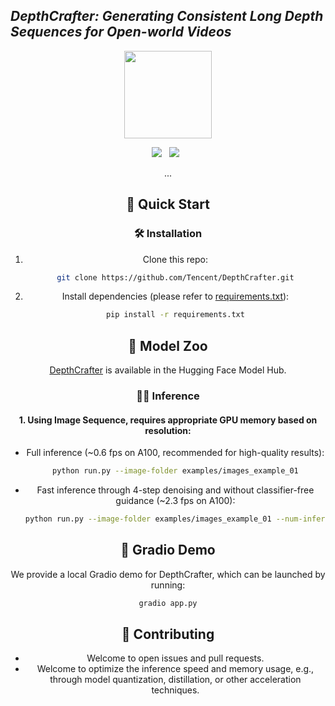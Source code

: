 ## ___***DepthCrafter: Generating Consistent Long Depth Sequences for Open-world Videos***___
<div align="center">
<img src='https://depthcrafter.github.io/img/logo.png' style="height:140px"></img>

<a href='https://arxiv.org/abs/2409.02095'><img src='https://img.shields.io/badge/arXiv-2409.02095-b31b1b.svg'></a> &nbsp;
<a href='https://depthcrafter.github.io'><img src='https://img.shields.io/badge/Project-Page-Green'></a> &nbsp;

...

## 🚀 Quick Start

### 🛠️ Installation
1. Clone this repo:
    ```bash
    git clone https://github.com/Tencent/DepthCrafter.git
    ```
2. Install dependencies (please refer to [requirements.txt](requirements.txt)):
    ```bash
    pip install -r requirements.txt
    ```

## 🤗 Model Zoo
[DepthCrafter](https://huggingface.co/tencent/DepthCrafter) is available in the Hugging Face Model Hub.

### 🏃‍♂️ Inference
#### 1. Using Image Sequence, requires appropriate GPU memory based on resolution:
- Full inference (~0.6 fps on A100, recommended for high-quality results):
    ```bash
    python run.py --image-folder examples/images_example_01
    ```

- Fast inference through 4-step denoising and without classifier-free guidance (~2.3 fps on A100):
    ```bash
    python run.py --image-folder examples/images_example_01 --num-inference-steps 4 --guidance-scale 1.0
    ```

## 🤖 Gradio Demo
We provide a local Gradio demo for DepthCrafter, which can be launched by running:
```bash
gradio app.py
```

## 🤝 Contributing
- Welcome to open issues and pull requests.
- Welcome to optimize the inference speed and memory usage, e.g., through model quantization, distillation, or other acceleration techniques.

